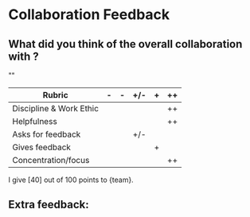# Collaboration Feedback

## What did you think of the overall collaboration with ?

""

| Rubric | -   | -   | +/- | +   | ++  |
|--------|-----|-----|-----|-----|-----|
| Discipline & Work Ethic |     |     |     |     |  ++   |
| Helpfulness             |     |     |     |     |  ++   |
| Asks for feedback       |     |     | +/-    |     |     |
| Gives feedback          |     |     |     |    + |     |
| Concentration/focus     |     |     |     |     |  ++   |

I give [40] out of 100 points to {team}.

## Extra feedback:


